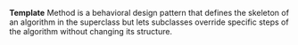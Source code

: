 **Template** Method is a behavioral design pattern that defines the skeleton of an algorithm in the superclass but lets subclasses override specific steps of the algorithm without changing its structure.